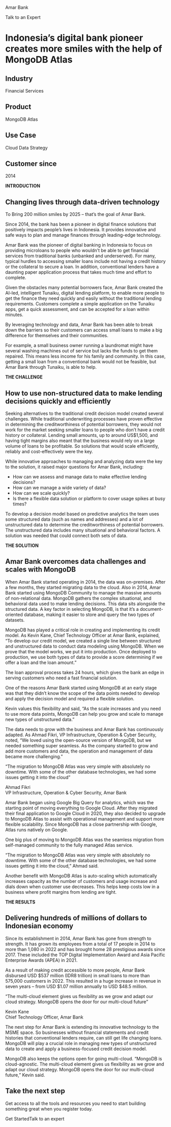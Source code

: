 Amar Bank

Talk to an Expert

# Indonesia’s digital bank pioneer creates more smiles with the help of MongoDB Atlas

## Industry

Financial Services

## Product

MongoDB Atlas

## Use Case

Cloud Data Strategy

## Customer since

2014

**INTRODUCTION**

## Changing lives through data-driven technology

To Bring 200 million smiles by 2025 – that’s the goal of Amar Bank.

Since 2014, the bank has been a pioneer in digital finance solutions that positively impacts people’s lives in Indonesia. It provides innovative and safe ways to plan and manage finances through leading-edge technology.

Amar Bank was the pioneer of digital banking in Indonesia to focus on providing microloans to people who wouldn’t be able to get financial services from traditional banks (unbanked and underserved). For many, typical hurdles to accessing smaller loans include not having a credit history or the collateral to secure a loan. In addition, conventional lenders have a daunting paper application process that takes much time and effort to complete.

Given the obstacles many potential borrowers face, Amar Bank created the AI-led, intelligent Tunaiku, digital lending platform, to enable more people to get the finance they need quickly and easily without the traditional lending requirements. Customers complete a simple application on the Tunaiku apps, get a quick assessment, and can be accepted for a loan within minutes.

By leveraging technology and data, Amar Bank has been able to break down the barriers so their customers can access small loans to make a big difference for themselves and their communities.

For example, a small business owner running a laundromat might have several washing machines out of service but lacks the funds to get them repaired. This means less income for his family and community. In this case, getting a small loan from a conventional bank would not be feasible, but Amar Bank through Tunaiku, is able to help.

**THE CHALLENGE**

## How to use non-structured data to make lending decisions quickly and efficiently

Seeking alternatives to the traditional credit decision model created several challenges. While traditional underwriting processes have proven effective in determining the creditworthiness of potential borrowers, they would not work for the market seeking smaller loans to people who don’t have a credit history or collateral. Lending small amounts, up to around US$1,500, and having tight margins also meant that the business would rely on a large volume of loans to be profitable. So solutions that would scale efficiently, reliably and cost-effectively were the key.

While innovative approaches to managing and analyzing data were the key to the solution, it raised major questions for Amar Bank, including:

-   How can we assess and manage data to make effective lending decisions?
-   How can we manage a wide variety of data?
-   How can we scale quickly?
-   Is there a flexible data solution or platform to cover usage spikes at busy times?

To develop a decision model based on predictive analytics the team uses some structured data (such as names and addresses) and a lot of unstructured data to determine the creditworthiness of potential borrowers. The unstructured data includes many situational and behavioral factors. A solution was needed that could connect both sets of data.

**THE SOLUTION**

## Amar Bank overcomes data challenges and scales with MongoDB

When Amar Bank started operating in 2014, the data was on-premises. After a few months, they started migrating data to the cloud. Also in 2014, Amar Bank started using MongoDB Community to manage the massive amounts of non-relational data. MongoDB gathers the complex situational, and behavioral data used to make lending decisions. This data sits alongside the structured data. A key factor in selecting MongoDB, is that it’s a document-oriented database, making it easier to store and query the two types of datasets.

MongoDB has played a critical role in creating and implementing its credit model. As Kevin Kane, Chief Technology Officer at Amar Bank, explained, “To develop our credit model, we created a single line between structured and unstructured data to conduct data modeling using MongoDB. When we prove that the model works, we put it into production. Once deployed to production, we use both types of data to provide a score determining if we offer a loan and the loan amount.”

The loan approval process takes 24 hours, which gives the bank an edge in serving customers who need a fast financial solution.

One of the reasons Amar Bank started using MongoDB at an early stage was that they didn’t know the scope of the data points needed to develop and apply the decision model and required a flexible solution.

Kevin values this flexibility and said, “As the scale increases and you need to use more data points, MongoDB can help you grow and scale to manage new types of unstructured data.”

The data needs to grow with the business and Amar Bank has continuously adapted. As Ahmad Fikri, VP Infrastructure, Operation & Cyber Security, noted, “We loved using the open-source version of MongoDB, but we needed something super seamless. As the company started to grow and add more customers and data, the operation and management of data became more challenging.”

“The migration to MongoDB Atlas was very simple with absolutely no downtime. With some of the other database technologies, we had some issues getting it into the cloud”

Ahmad Fikri  
VP Infrastructure, Operation & Cyber Security, Amar Bank

Amar Bank began using Google Big Query for analytics, which was the starting point of moving everything to Google Cloud. After they migrated their final application to Google Cloud in 2020, they also decided to upgrade to MongoDB Atlas to assist with operational management and support more flexible scalability. Since MongoDB has a close partnership with Google, Atlas runs natively on Google.

One big plus of moving to MongoDB Atlas was the seamless migration from self-managed community to the fully managed Atlas service.

“The migration to MongoDB Atlas was very simple with absolutely no downtime. With some of the other database technologies, we had some issues getting it into the cloud,” Ahmad said.

Another benefit with MongoDB Atlas is auto-scaling which automatically increases capacity as the number of customers and usage increase and dials down when customer use decreases. This helps keep costs low in a business where profit margins from lending are tight.

**THE RESULTS**

## Delivering hundreds of millions of dollars to Indonesian economy

Since its establishment in 2014, Amar Bank has gone from strength to strength. It has grown its employees from a total of 17 people in 2014 to more than 1,080 in 2022 and has brought home 28 prestigious awards since 2017. These included the TOP Digital Implementation Award and Asia Pacific Enterprise Awards (APEA) in 2021.

As a result of making credit accessible to more people, Amar Bank disbursed USD $537 million (IDR8 trillion) in small loans to more than 575,000 customers in 2022. This resulted in a huge increase in revenue in seven years – from USD $1.07 million annually to USD $48.5 million.

“The multi-cloud element gives us flexibility as we grow and adapt our cloud strategy. MongoDB opens the door for our multi-cloud future”

Kevin Kane  
Chief Technology Officer, Amar Bank

The next step for Amar Bank is extending its innovative technology to the MSME space. So businesses without financial statements and credit histories that conventional lenders require, can still get life changing loans. MongoDB will play a crucial role in managing new types of unstructured data to create and apply a business-focused credit decision model.

MongoDB also keeps the options open for going multi-cloud. “MongoDB is cloud-agnostic. The multi-cloud element gives us flexibility as we grow and adapt our cloud strategy. MongoDB opens the door for our multi-cloud future,” Kevin said.

## Take the next step

Get access to all the tools and resources you need to start building something great when you register today.

Get StartedTalk to an expert